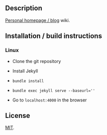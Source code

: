 ## Description

[Personal homepage / blog](https://github.com/family-guy/minima) wiki.

## Installation / build instructions

### Linux

- Clone the git repository

- Install Jekyll

- `bundle install`

- `bundle exec jekyll serve --baseurl=''`

- Go to `localhost:4000` in the browser

## License

[MIT](http://opensource.org/licenses/MIT).
